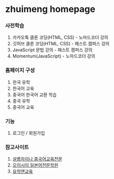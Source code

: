 # zhuimeng homepage

### 사전학습

1. 카카오톡 클론 코딩(HTML, CSS) - 노마드코더 강의
2. 깃허브 클론 코딩(HTML, CSS) - 패스트 캠퍼스 강의
3. JavaScript 문법 강의 - 패스트 캠퍼스 강의
4. Momentum(JavaScript) - 노마드코더 강의

### 홈페이지 구성

1. 한국 유학
2. 한국어 교육
3. 중국어 한국어 교환 학습
4. 중국 유학
5. 중국어 교육

### 기능

1. 로그인 / 회원가입

### 참고사이트

1. [샬롬차이나 중국어교육전문](https://www.google.co.kr/search?sxsrf=ALeKk0313JgPfWSs5DrwRyQc8hoK---tKg%3A1584806940176&source=hp&ei=HDx2XoH5B4qi-Qa_i6SYCQ&q=샬롬차이나&oq=샬롬차이나&gs_l=psy-ab.3..35i39.440252.442321..442532...4.0..2.130.1445.0j12......0....1..gws-wiz.......0j0i131j0i10.NYuvRx3IF4g&ved=0ahUKEwiB99D1-avoAhUKUd4KHb8FCZMQ4dUDCAY&uact=5)
2. [오이시이 일본어전문학원](http://www.ioece.com/2_1_1.html)
3. [유학앤교육](http://www.uhakne.com)
